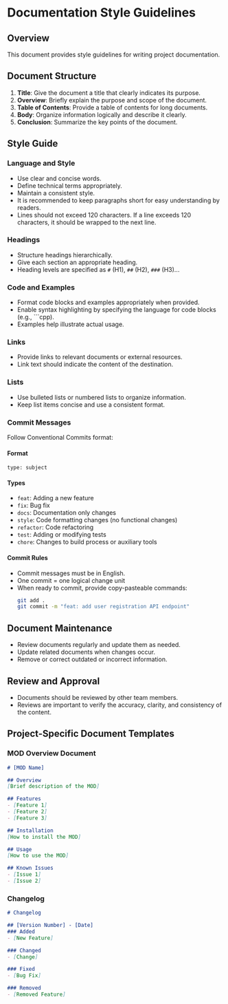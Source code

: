 # Documentation Style Guidelines

## Overview

This document provides style guidelines for writing project documentation.

## Document Structure

1. **Title**: Give the document a title that clearly indicates its purpose.
2. **Overview**: Briefly explain the purpose and scope of the document.
3. **Table of Contents**: Provide a table of contents for long documents.
4. **Body**: Organize information logically and describe it clearly.
5. **Conclusion**: Summarize the key points of the document.

## Style Guide

### Language and Style

- Use clear and concise words.
- Define technical terms appropriately.
- Maintain a consistent style.
- It is recommended to keep paragraphs short for easy understanding by readers.
- Lines should not exceed 120 characters. If a line exceeds 120 characters, it should be wrapped to the next line.

### Headings

- Structure headings hierarchically.
- Give each section an appropriate heading.
- Heading levels are specified as `#` (H1), `##` (H2), `###` (H3)...

### Code and Examples

- Format code blocks and examples appropriately when provided.
- Enable syntax highlighting by specifying the language for code blocks (e.g., ```cpp).
- Examples help illustrate actual usage.

### Links

- Provide links to relevant documents or external resources.
- Link text should indicate the content of the destination.

### Lists

- Use bulleted lists or numbered lists to organize information.
- Keep list items concise and use a consistent format.

### Commit Messages

Follow Conventional Commits format:

#### Format
`type: subject`

#### Types
- `feat`: Adding a new feature
- `fix`: Bug fix
- `docs`: Documentation only changes
- `style`: Code formatting changes (no functional changes)
- `refactor`: Code refactoring
- `test`: Adding or modifying tests
- `chore`: Changes to build process or auxiliary tools

#### Commit Rules
- Commit messages must be in English.
- One commit = one logical change unit
- When ready to commit, provide copy-pasteable commands:
  ```sh
  git add .
  git commit -m "feat: add user registration API endpoint"
  ```

## Document Maintenance

- Review documents regularly and update them as needed.
- Update related documents when changes occur.
- Remove or correct outdated or incorrect information.

## Review and Approval

- Documents should be reviewed by other team members.
- Reviews are important to verify the accuracy, clarity, and consistency of the content.

## Project-Specific Document Templates

### MOD Overview Document

```markdown
# [MOD Name]

## Overview
[Brief description of the MOD]

## Features
- [Feature 1]
- [Feature 2]
- [Feature 3]

## Installation
[How to install the MOD]

## Usage
[How to use the MOD]

## Known Issues
- [Issue 1]
- [Issue 2]
```

### Changelog

```markdown
# Changelog

## [Version Number] - [Date]
### Added
- [New Feature]

### Changed
- [Change]

### Fixed
- [Bug Fix]

### Removed
- [Removed Feature]